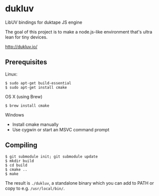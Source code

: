dukluv
======

LibUV bindings for duktape JS engine

The goal of this project is to make a node.js-like environment that's ultra lean for tiny devices.

<http://dukluv.io/>

Prerequisites
-------------

Linux:
  
    $ sudo apt-get build-essential
    $ sudo apt-get install cmake

OS X (using Brew)

    $ brew install cmake

Windows

- Install cmake manually
- Use cygwin or start an MSVC command prompt

Compiling
---------

    $ git submodule init; git submodule update
    $ mkdir build
    $ cd build
    $ cmake ..
    $ make

The result is `./dukluv`, a standalone binary which you can add to
PATH or copy to e.g. `/usr/local/bin/`.
